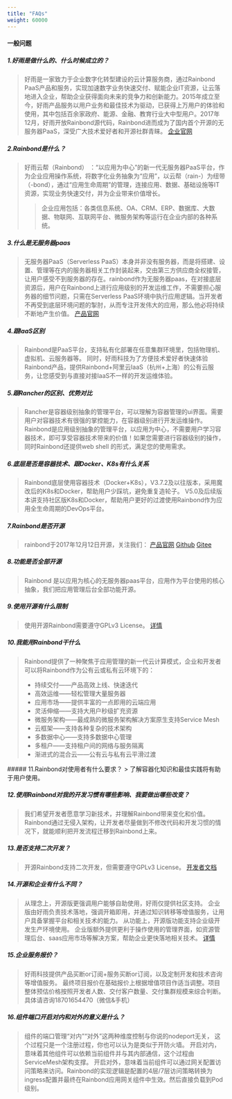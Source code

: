 ```yaml
---
title: "FAQs"
weight: 60000
---
```


#### 一般问题

##### 1.好雨是做什么的、什么时候成立的？
> 好雨是一家致力于企业数字化转型建设的云计算服务商，通过Rainbond PaaS产品和服务，实现加速数字业务快速交付、赋能企业IT资源，让云落地进入企业，帮助企业获得面向未来的竞争力和创新能力。2015年成立至今，好雨产品服务以用户业务和最佳技术为驱动，已获得上万用户的体验和使用，其中包括百余家政府、能源、金融、教育行业大中型用户。2017年12月，好雨开放Rainbond源代码，Rainbond进而成为了国内首个开源的无服务器PaaS，深受广大技术爱好者和开源社群青睐。 [企业官网](https://www.goodrain.com)

##### 2.Rainbond是什么？
> 好雨云帮（Rainbond） ：“以应用为中心”的新一代无服务器PaaS平台，作为企业应用操作系统，将数字化业务抽象为“应用”，以云帮（rain-）为纽带（-bond），通过“应用生命周期”的管理，连接应用、数据、基础设施等IT资源，实现业务快速交付，并为企业带来价值增长。
>
> > 企业应用包括：各类信息系统、OA、CRM、ERP、数据库、大数据、物联网、互联网平台、微服务架构等运行在企业内部的各种系统。

##### 3.什么是无服务器paas
> 无服务器PaaS（Serverless PaaS）本身并非没有服务器，而是将搭建、设置、管理等在内的服务器相关工作封装起来，交由第三方供应商全权接管，让用户感受不到服务器的存在。rainbond作为无服务器paas，在对接底层资源后，用户在Rainbond上进行应用级别的开发运维工作，不需要担心服务器的细节问题，只需在Serverless PaaS环境中执行应用逻辑。当开发者不再受到底层环境问题的掣肘，从而专注开发伟大的应用，那么他必将持续不断地产生价值。 [产品官网](https://www.rainbond.com)

##### 4.跟IaaS区别
> Rainbond是PaaS平台，支持私有化部署在任意集群环境里，包括物理机、虚拟机、云服务器等。  同时，好雨科技为了方便技术爱好者快速体验Rainbond产品，提供Rainbond+阿里云IaaS（杭州+上海）的公有云服务，让您感受到与直接对接IaaS不一样的开发运维体验。

##### 5.跟Rancher的区别、优势对比
> Rancher是容器级别抽象的管理平台，可以理解为容器管理的ui界面。需要用户对容器技术有很强的掌控能力，在容器级别进行开发运维操作。
> Rainbond是应用级别抽象的管理平台，以应用为中心，不需要用户学习容器技术，即可享受容器技术带来的价值！如果您需要进行容器级别的操作，同时Rainbond还提供web shell 的形式，满足您的使用需求。

##### 6.底层是否是容器技术、跟Docker、K8s有什么关系
> Rainbond底层使用容器技术（Docker+K8s），V3.7.2及以往版本，采用魔改后的K8s和Docker，帮助用户少踩坑，避免重复造轮子。 V5.0及后续版本讲支持社区版K8s和Docker，帮助用户更好的过渡使用Rainbond作为应用全生命周期的DevOps平台。

##### 7.Rainbond是否开源
> rainbond于2017年12月12日开源，关注我们：
[产品官网](https://www.rainbond.com)
[Github](https://github.com/goodrain/rainbond)
[Gitee](https://gitee.com/rainbond/Rainbond)

##### 8.功能是否全部开源
> Rainbond 是以应用为核心的无服务器paas平台，应用作为平台使用的核心抽象，我们把应用管理后台全部功能开源。

##### 9.使用开源有什么限制
> 使用开源Rainbond需要遵守GPLv3 License。 [详情](https://github.com/goodrain/rainbond/blob/master/Licensing.md)

##### 10.我能用Rainbond干什么
<blockquote>
<p>Rainbond提供了一种聚焦于应用管理的新一代云计算模式，企业和开发者可以将Rainbond作为公有云或私有云环境下的：</p>
<ul>
<li>持续交付——产品高效上线、快速迭代</li>
<li>高效运维——轻松管理大量服务器</li>
<li>应用市场——提供丰富的一点即用的云端应用</li>
<li>灵活伸缩——支持大用户秒级扩充资源</li>
<li>微服务架构——最成熟的微服务架构解决方案原生支持Service Mesh</li>
<li>云框架——支持各种复杂的技术架构</li>
<li>多数据中心——支持多数据中心管理</li>
<li>多租户——支持租户间的网络与服务隔离</li>
<li>渐进式的混合云——公有云与私有云平滑过渡</li>
</ul>
</blockquote>
##### 11.Rainbond对使用者有什么要求？
> 了解容器化知识和最佳实践将有助于用户使用。


##### 12.使用Rainbond对我的开发习惯有哪些影响、我要做出哪些改变？
> 我们希望开发者愿意学习新技术，并理解Rainbond带来变化和价值。Rainbond通过无侵入架构，让开发者尽量做到不修改代码和开发习惯的情况下，就能顺利把开发流程迁移到Rainbond上来。



##### 13.是否支持二次开发？
> 开源Rainbond支持二次开发，但需要遵守GPLv3 License。  [开发者文档](https://github.com/goodrain/rainbond/tree/master/api)

##### 14.开源和企业有什么不同？
>从理念上，开源版更强调用户能够自助使用，好雨仅提供社区支持。 
企业版由好雨负责技术落地，强调开箱即用，并通过知识转移等增值服务，让用户具备掌握平台和相关技术的能力。
从功能上，开源版功能支持企业级开发生产环境使用。 
企业版额外提供更利于操作使用的管理界面，如资源管理后台、saas应用市场等解决方案，帮助企业更快落地相关技术。
[详情](https://www.goodrain.com/industrycloud)

##### 15.企业服务报价？
>好雨科技提供产品买断or订阅+服务买断or订阅，以及定制开发和技术咨询等增值服务。 最终项目报价在基础报价上根据增值项目作适当调整。项目整体预估价格按照开发者人数、交付客户数量、交付集群规模来综合判断。具体请咨询18701654470（微信&手机）

##### 16.组件端口开启对内和对外的意义是什么？
>组件的端口管理“对内”“对外”这两种维度控制与你说的nodeport无关， 这个过程只是一个注册过程，你也可以认为是类似于开防火墙。
开启对内，意味着其他组件可以依赖当前组件并与其内部通信，这个过程由ServiceMesh架构支撑。
开启对外，意味着当前组件可以通过网关配置访问策略来访问。Rainbond的实现逻辑是配置的4层/7层访问策略转换为ingress配置并最终在Rainbond应用网关组件中生效。然后直接负载到Pod级别。


